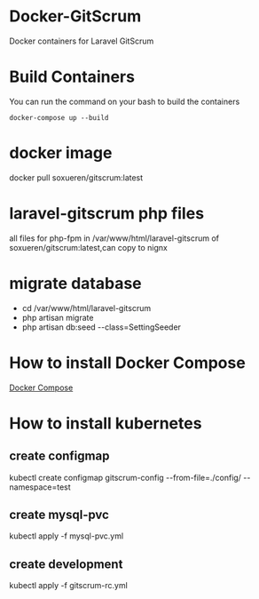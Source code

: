 # Docker-GitScrum
Docker containers for Laravel GitScrum

# Build Containers
You can run the command on your bash to build the containers
```
docker-compose up --build
```
# docker image
docker pull soxueren/gitscrum:latest
# laravel-gitscrum php files
all files for php-fpm in /var/www/html/laravel-gitscrum of soxueren/gitscrum:latest,can copy to nignx
# migrate database
- cd /var/www/html/laravel-gitscrum
- php artisan migrate
- php artisan db:seed --class=SettingSeeder
# How to install Docker Compose
[Docker Compose](https://docs.docker.com/compose/install/)
# How to install kubernetes
## create configmap
kubectl create configmap gitscrum-config --from-file=./config/ --namespace=test
## create mysql-pvc
kubectl apply -f mysql-pvc.yml
## create development 
kubectl apply -f gitscrum-rc.yml
